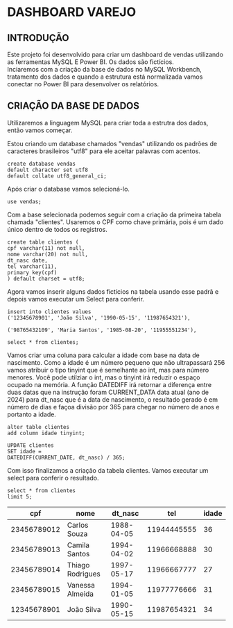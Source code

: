
# DASHBOARD VAREJO
## INTRODUÇÃO
Este projeto foi desenvolvido para criar um dashboard de vendas utilizando as ferramentas MySQL E Power BI. Os dados são fictícios. \
Inciaremos com a criação da base de dados no MySQL Workbench, tratamento dos dados e quando a estrutura está normalizada vamos conectar no Power BI para desenvolver os relatórios.





## CRIAÇÃO DA BASE DE DADOS 
Utilizaremos a linguagem MySQL para criar toda a estrutra dos dados, então vamos começar.

Estou criando um database chamados "vendas" utilizando os padrões de caracteres brasileiros "utf8" para ele aceitar palavras com acentos.
```
create database vendas 
default character set utf8
default collate utf8_general_ci;
```
Após criar o database vamos selecioná-lo.
```
use vendas; 
```
Com a base selecionada podemos seguir com a criação da primeira tabela chamada "clientes".
Usaremos o CPF como chave primária, pois é um dado único dentro de todos os registros.
```
create table clientes (
cpf varchar(11) not null,
nome varchar(20) not null,
dt_nasc date,
tel varchar(11),
primary key(cpf)
) default charset = utf8;
```
Agora vamos inserir alguns dados fictícios na tabela usando esse padrã e depois vamos executar um Select para conferir.
```
insert into clientes values
('12345678901', 'João Silva', '1990-05-15', '11987654321'),

('98765432109', 'Maria Santos', '1985-08-20', '11955551234'),

select * from clientes;

```
Vamos criar uma coluna para calcular a idade com base na data de nascimento. Como a idade é um número pequeno que não ultrapassará 256 vamos atribuir o tipo tinyint que é semelhante ao int, mas para número menores.
Você pode utilziar o int, mas o tinyint irá reduzir o espaço ocupado na memória.
A função DATEDIFF irá retornar a diferença entre duas datas que na instrução foram CURRENT_DATA data atual (ano de 2024) para dt_nasc que é a data de nascimento, o resultado gerado é em número de dias e façoa divisão por 365 para chegar no número de anos e portanto a idade.

```
alter table clientes
add column idade tinyint;

UPDATE clientes
SET idade = 
DATEDIFF(CURRENT_DATE, dt_nasc) / 365;
```
Com isso finalizamos a criação da tabela clientes.
Vamos executar um select para conferir o resultado.

```
select * from clientes
limit 5;
```
| cpf | nome | dt_nasc | tel | idade |
|--|--|--|--|--|
| 23456789012  |Carlos Souza |1988-04-05 |11944445555 |36 |
| 23456789013 | Camila Santos |1994-04-02 | 11966668888 | 30|
| 23456789014 | Thiago Rodrigues |1997-05-17 | 11966667777 |27|
| 23456789015 | Vanessa Almeida |1994-01-05 | 11977776666 |31|
| 12345678901 | João Silva | 1990-05-15 | 11987654321 | 34 |